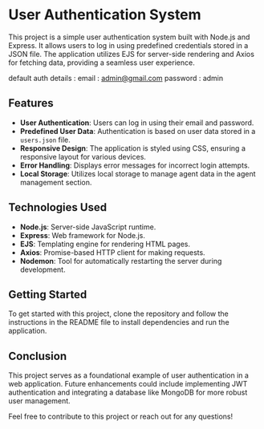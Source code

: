 # User Authentication System

This project is a simple user authentication system built with Node.js and Express. It allows users to log in using predefined credentials stored in a JSON file. The application utilizes EJS for server-side rendering and Axios for fetching data, providing a seamless user experience.

default auth details :
email    : admin@gmail.com
password : admin

## Features

- **User Authentication**: Users can log in using their email and password.
- **Predefined User Data**: Authentication is based on user data stored in a `users.json` file.
- **Responsive Design**: The application is styled using CSS, ensuring a responsive layout for various devices.
- **Error Handling**: Displays error messages for incorrect login attempts.
- **Local Storage**: Utilizes local storage to manage agent data in the agent management section.

## Technologies Used

- **Node.js**: Server-side JavaScript runtime.
- **Express**: Web framework for Node.js.
- **EJS**: Templating engine for rendering HTML pages.
- **Axios**: Promise-based HTTP client for making requests.
- **Nodemon**: Tool for automatically restarting the server during development.

## Getting Started

To get started with this project, clone the repository and follow the instructions in the README file to install dependencies and run the application.

## Conclusion

This project serves as a foundational example of user authentication in a web application. Future enhancements could include implementing JWT authentication and integrating a database like MongoDB for more robust user management.

Feel free to contribute to this project or reach out for any questions!


